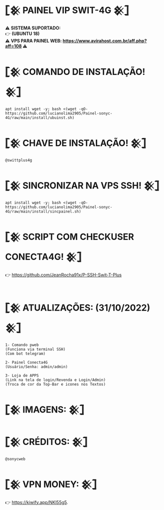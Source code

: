 #  𓊈𒆜 PAINEL VIP SWIT-4G 𒆜𓊉

⚠ <b>SISTEMA SUPORTADO:</b></br>
👉 <b>(UBUNTU 18)</b></br>
⚠ <b>VPS PARA PAINEL WEB: https://www.avirahost.com.br/aff.php?aff=108 ⚠</b></br>

# 𓊈𒆜 COMANDO DE INSTALAÇÃO! 𒆜𓊉
```
apt install wget -y; bash <(wget -qO- https://github.com/lucianolima2905/Painel-sonyc-4G/raw/main/install/ubuinst.sh)
```

# 𓊈𒆜 CHAVE DE INSTALAÇÃO! 𒆜𓊉
```
@swittplus4g
```

# 𓊈𒆜 SINCRONIZAR NA VPS SSH! 𒆜𓊉
```
apt install wget -y; bash <(wget -qO- https://github.com/lucianolima2905/Painel-sonyc-4G/raw/main/install/sincpainel.sh)
```

# 𓊈𒆜 SCRIPT COM CHECKUSER CONECTA4G! 𒆜𓊉

👉 https://github.com/JeanRocha91x/P-SSH-Swit-T-Plus
</br></br>

# 𓊈𒆜 ATUALIZAÇÕES: (31/10/2022) 𒆜𓊉
```
1- Comando pweb
(Funciona via terminal SSH)
(Com bot telegram)

2- Painel Conecta4G 
(Usuário/Senha: admin/admin)

3- Loja de APPS 
(Link na tela de login/Revenda e Login/Admin)
(Troca de cor da Top-Bar e icones nos Textos)
```

# 𓊈𒆜 IMAGENS: 𒆜𓊉


# 𓊈𒆜 CRÉDITOS: 𒆜𓊉
```
@sonycweb
```

# 𓊈𒆜 VPN MONEY: 𒆜𓊉
👉 https://kiwify.app/NKl55g5.
